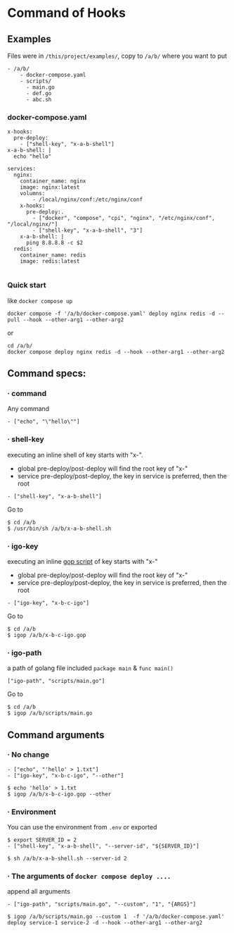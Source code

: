 # Command of Hooks 

## Examples

Files were in `/this/project/examples/`, copy to `/a/b/` where you want to put

```
- /a/b/
    - docker-compose.yaml
    - scripts/
      - main.go
      - def.go
      - abc.sh
```

### docker-compose.yaml

```
x-hooks:
  pre-deploy:
    - ["shell-key", "x-a-b-shell"]
x-a-b-shell: |
  echo "hello"
      
services:
  nginx:
    container_name: nginx
    image: nginx:latest
    volumns:
        - /local/nginx/conf:/etc/nginx/conf
    x-hooks:
      pre-deploy:.
        - ["docker", "compose", "cpi", "nginx", "/etc/nginx/conf", "/local/nginx/"]
        - ["shell-key", "x-a-b-shell", "3"]
    x-a-b-shell: |
      ping 8.8.8.8 -c $2
  redis:
    container_name: redis
    image: redis:latest
    
```

### Quick start

like `docker compose up`

```
docker compose -f '/a/b/docker-compose.yaml' deploy nginx redis -d --pull --hook --other-arg1 --other-arg2
```

or

```
cd /a/b/
docker compose deploy nginx redis -d --hook --other-arg1 --other-arg2
```

## Command specs:

### · command

Any command

```
- ["echo", "\"hello\""]
```

### · shell-key

executing an inline shell of key starts with "x-".

- global pre-deploy/post-deploy will find the root key of "x-"
- service pre-deploy/post-deploy, the key in service is preferred, then the root

```
- ["shell-key", "x-a-b-shell"]
```
Go to
```
$ cd /a/b
$ /usr/bin/sh /a/b/x-a-b-shell.sh
```

### · igo-key

executing an inline [gop script](https://goplus.org/) of key starts with "x-"

- global pre-deploy/post-deploy will find the root key of "x-"
- service pre-deploy/post-deploy, the key in service is preferred, then the root


```
- ["igo-key", "x-b-c-igo"]
```
Go to
```
$ cd /a/b
$ igop /a/b/x-b-c-igo.gop
```

### · igo-path

a path of golang file included `package main` & `func main()`

```
["igo-path", "scripts/main.go"]
```
Go to
```
$ cd /a/b 
$ igop /a/b/scripts/main.go 
```

## Command arguments

### · No change
```
- ["echo", "'hello' > 1.txt"]
- ["igo-key", "x-b-c-igo", "--other"]

$ echo 'hello' > 1.txt
$ igop /a/b/x-b-c-igo.gop --other
```

### · Environment

You can use the environment from `.env` or exported
```
$ export SERVER_ID = 2
- ["shell-key", "x-a-b-shell", "--server-id", "${SERVER_ID}"]

$ sh /a/b/x-a-b-shell.sh --server-id 2
```

### · The arguments of `docker compose deploy ....`

append all arguments

```
- ["igo-path", "scripts/main.go", "--custom", "1", "{ARGS}"]

$ igop /a/b/scripts/main.go --custom 1  -f '/a/b/docker-compose.yaml' deploy service-1 service-2 -d --hook --other-arg1 --other-arg2
```


